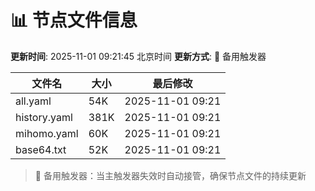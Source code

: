 # 📊 节点文件信息

**更新时间**: 2025-11-01 09:21:45 北京时间
**更新方式**: 🔄 备用触发器

| 文件名 | 大小 | 最后修改 |
|--------|------|----------|
| all.yaml | 54K | 2025-11-01 09:21 |
| history.yaml | 381K | 2025-11-01 09:21 |
| mihomo.yaml | 60K | 2025-11-01 09:21 |
| base64.txt | 52K | 2025-11-01 09:21 |

> 🔄 备用触发器：当主触发器失效时自动接管，确保节点文件的持续更新
